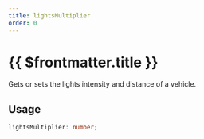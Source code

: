 ```yaml
---
title: lightsMultiplier
order: 0
---
```


# {{ $frontmatter.title }}

Gets or sets the lights intensity and distance of a vehicle.

## Usage

```ts
lightsMultiplier: number;
```
